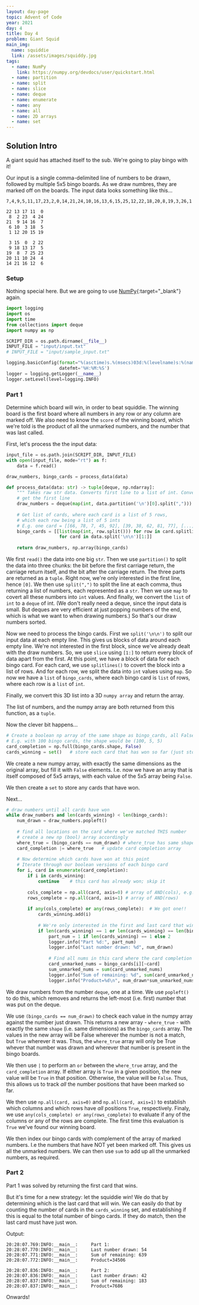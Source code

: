 ```yaml
---
layout: day-page
topic: Advent of Code
year: 2021
day: 4
title: Day 4
problem: Giant Squid
main_img:
  name: squiddie
  link: /assets/images/squiddy.jpg
tags: 
  - name: NumPy
    link: https://numpy.org/devdocs/user/quickstart.html
  - name: partition
  - name: split
  - name: slice
  - name: deque
  - name: enumerate
  - name: any
  - name: all
  - name: 2D arrays
  - name: set
---
```


## Solution Intro

A giant squid has attached itself to the sub.  We're going to play bingo with it!

Our input is a single comma-delimited line of numbers to be drawn, followed by multiple 5x5 bingo boards. As we draw numbres, they are marked off on the boards. The input data looks something like this...
```
7,4,9,5,11,17,23,2,0,14,21,24,10,16,13,6,15,25,12,22,18,20,8,19,3,26,1

22 13 17 11  0
 8  2 23  4 24
21  9 14 16  7
 6 10  3 18  5
 1 12 20 15 19

 3 15  0  2 22
 9 18 13 17  5
19  8  7 25 23
20 11 10 24  4
14 21 16 12  6
```

### Setup

Nothing special here.  But we are going to use [NumPy](https://numpy.org/devdocs/user/quickstart.html){:target="_blank"} again.

```python
import logging
import os
import time
from collections import deque
import numpy as np

SCRIPT_DIR = os.path.dirname(__file__) 
INPUT_FILE = "input/input.txt"
# INPUT_FILE = "input/sample_input.txt"

logging.basicConfig(format="%(asctime)s.%(msecs)03d:%(levelname)s:%(name)s:\t%(message)s", 
                    datefmt='%H:%M:%S')
logger = logging.getLogger(__name__)
logger.setLevel(level=logging.INFO)
```

### Part 1

Determine which board will win, in order to beat squiddie.  The winning board is the first board where all numbers in any row or any column are marked off.  We also need to know the `score` of the winning board, which we're told is the product of all the unmarked numbers, and the number that was last called.

First, let's process the the input data:

```python
input_file = os.path.join(SCRIPT_DIR, INPUT_FILE)
with open(input_file, mode="rt") as f:
    data = f.read()

draw_numbers, bingo_cards = process_data(data)

def process_data(data: str) -> tuple[deque, np.ndarray]:
    """ Takes raw str data. Converts first line to a list of int. Converts remaining blocks into a 3D Numpy array. """
    # get the first line
    draw_numbers = deque(map(int, data.partition('\n')[0].split(",")))
    
    # Get list of cards, where each card is a list of 5 rows, 
    # which each row being a list of 5 ints
    # E.g. one card = [[66, 78, 7, 45, 92], [39, 38, 62, 81, 77], [...], [...], [...]]
    bingo_cards = [[list(map(int, row.split())) for row in card.splitlines()] 
                    for card in data.split('\n\n')[1:]]
    
    return draw_numbers, np.array(bingo_cards)
```

We first `read()` the data into one big `str`. Then we use `partition()` to split the data into three chunks: the bit before the first carriage return, the carriage return itself, and the bit after the carriage return. The three parts are returned as a `tuple`. Right now, we're only interested in the first line, hence `[0]`. We then use `split(",")` to split the line at each comma, thus returning a list of numbers, each represented as a `str`.  Then we use `map` to covert all these numbers into `int` values.  And finally, we convert the `list` of `int` to a `deque` of int.  (We don't really need a deque, since the input data is small. But deques are very efficient at just popping numbers of the end, which is what we want to when drawing numbers.) So that's our draw numbers sorted.

Now we need to process the bingo cards. First we `split('\n\n')` to split our input data at each empty line. This gives us blocks of data around each empty line.  We're not interested in the first block, since we've already dealt with the draw numbers.  So, we use `slice` using `[1:]` to return every block of data apart from the first. At this point, we have a block of data for each bingo card. For each card, we use `splitlines()` to covert the block into a list of rows.  And for each row, we split the data into `int` values using `map`. So now we have a `list` of `bingo_cards`, where each bingo card is `list` of rows, where each row is a `list` of `int`.

Finally, we convert this 3D list into a 3D `numpy array` and return the array.

The list of numbers, and the numpy array are both returned from this function, as a `tuple`.

Now the clever bit happens...

```python
# Create a boolean np array of the same shape as bingo_cards, all False
# E.g. with 100 bingo cards, the shape would be (100, 5, 5)
card_completion = np.full(bingo_cards.shape, False)
cards_winning = set()   # store each card that has won so far (just store the position ints)
```

We create a new numpy array, with exactly the same dimensions as the original array, but fill it with `False` elements.  I.e. now we have an array that is itself composed of 5x5 arrays, with each value of the 5x5 array being `False`.

We then create a `set` to store any cards that have won.

Next...

```python
# draw numbers until all cards have won
while draw_numbers and len(cards_winning) < len(bingo_cards):
    num_drawn = draw_numbers.popleft()
    
    # find all locations on the card where we've matched THIS number
    # create a new np (bool) array accordingly
    where_true = (bingo_cards == num_drawn) # where_true has same shape as cards
    card_completion |= where_true   # update card completion array
    
    # Now determine which cards have won at this point
    # Iterate through our boolean versions of each bingo card
    for i, card in enumerate(card_completion):
        if i in cards_winning:
            continue    # this card has already won; skip it
        
        cols_complete = np.all(card, axis=0) # array of AND(cols), e.g. [True, False, False, True, True]
        rows_complete = np.all(card, axis=1) # array of AND(rows)
        
        if any(cols_complete) or any(rows_complete):  # We got one!!
            cards_winning.add(i)
            
            # We're only interested in the first and last card that win...
            if len(cards_winning) == 1 or len(cards_winning) == len(bingo_cards):
                part_num = 1 if len(cards_winning) == 1 else 2
                logger.info("Part %d:", part_num)
                logger.info("Last number drawn: %d", num_drawn)
                
                # Find all nums in this card where the card completion state is False
                card_unmarked_nums = bingo_cards[i][~card]
                sum_unmarked_nums = sum(card_unmarked_nums)
                logger.info("Sum of remaining: %d", sum(card_unmarked_nums))
                logger.info("Product=%d\n", num_drawn*sum_unmarked_nums)
```

We draw numbers from the number `deque`, one at a time. We use `popleft()` to do this, which removes and returns the left-most (i.e. first) number that was put on the deque.

We use `(bingo_cards == num_drawn)` to check each value in the numpy array against the number just drawn.  This returns a new array - `where_true` - with exactly the same `shape` (i.e. same dimensions) as the `bingo_cards` array.  The values in the new array will be False wherever the number is not a match, but `True` wherever it was.  Thus, the `where_true` array will only be True whever that number was drawn and wherever that number is present in the bingo boards.

We then use `|` to perform an `or` between the `where_true` array, and the `card_completion` array. If either array is `True` in a given position, the new value will be `True` in that position.  Otherwise, the value will be `False`. Thus, this allows us to track *all* the number positions that have been marked so far.

We then use `np.all(card, axis=0)` and `np.all(card, axis=1)` to establish which columns and which rows have *all* positions `True`, respectively. Finaly, we use `any(cols_complete) or any(rows_complete)` to evaluate if any of the columns or any of the rows are complete. The first time this evaluation is `True` we've found our winning board.

We then index our bingo cards with complement of the array of marked numbers.  I.e the numbers that have NOT yet been marked off. This gives us all the unmarked numbers. We can then use `sum` to add up all the unmarked numbers, as required.

### Part 2

Part 1 was solved by returning the first card that wins.  

But it's time for a new strategy: let the squiddie win!  We do that by determining which is the last card that will win. We can easily do that by counting the number of cards in the `cards_winning` set, and establishing if this is equal to the total number of bingo cards.  If they do match, then the last card must have just won.

Output:

```
20:28:07.769:INFO:__main__:     Part 1:
20:28:07.770:INFO:__main__:     Last number drawn: 54
20:28:07.771:INFO:__main__:     Sum of remaining: 639
20:28:07.772:INFO:__main__:     Product=34506

20:28:07.836:INFO:__main__:     Part 2:
20:28:07.836:INFO:__main__:     Last number drawn: 42
20:28:07.837:INFO:__main__:     Sum of remaining: 183
20:28:07.837:INFO:__main__:     Product=7686
```

Onwards!
